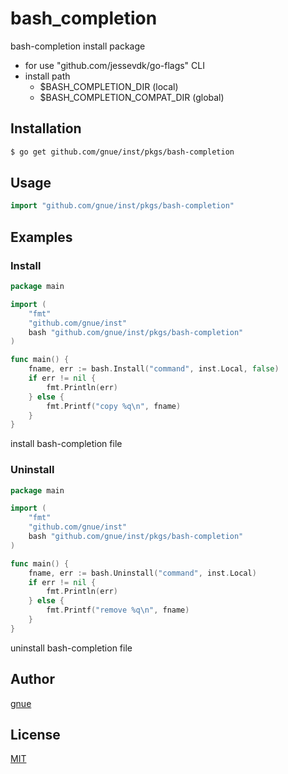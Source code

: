 # bash_completion

bash-completion install package

* for use "github.com/jessevdk/go-flags" CLI
* install path
  * $BASH_COMPLETION_DIR (local)
  * $BASH_COMPLETION_COMPAT_DIR (global)

## Installation

```sh
$ go get github.com/gnue/inst/pkgs/bash-completion
```

## Usage

```go
import "github.com/gnue/inst/pkgs/bash-completion"
```

## Examples

### Install

```go
package main

import (
	"fmt"
	"github.com/gnue/inst"
	bash "github.com/gnue/inst/pkgs/bash-completion"
)

func main() {
	fname, err := bash.Install("command", inst.Local, false)
	if err != nil {
		fmt.Println(err)
	} else {
		fmt.Printf("copy %q\n", fname)
	}
}

```

install bash-completion file

### Uninstall

```go
package main

import (
	"fmt"
	"github.com/gnue/inst"
	bash "github.com/gnue/inst/pkgs/bash-completion"
)

func main() {
	fname, err := bash.Uninstall("command", inst.Local)
	if err != nil {
		fmt.Println(err)
	} else {
		fmt.Printf("remove %q\n", fname)
	}
}

```

uninstall bash-completion file

## Author

[gnue](https://github.com/gnue)

## License

[MIT](LICENSE.txt)

